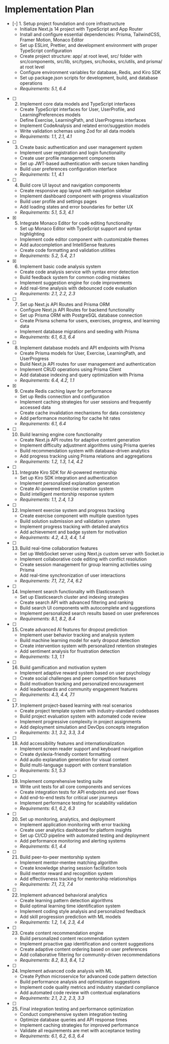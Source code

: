 # Implementation Plan

- [-] 1. Setup project foundation and core infrastructure
  - Initialize Next.js 14 project with TypeScript and App Router
  - Install and configure essential dependencies: Prisma, TailwindCSS, Framer Motion, Monaco Editor
  - Set up ESLint, Prettier, and development environment with proper TypeScript configuration
  - Create project structure: app/ at root level, src/ folder with src/components, src/lib, src/types, src/hooks, src/utils, and prisma/ at root level
  - Configure environment variables for database, Redis, and Kiro SDK
  - Set up package.json scripts for development, build, and database operations
  - _Requirements: 5.1, 6.4_

- [ ] 2. Implement core data models and TypeScript interfaces
  - Create TypeScript interfaces for User, UserProfile, and LearningPreferences models
  - Define Exercise, LearningPath, and UserProgress interfaces
  - Implement CodeAnalysis and related error/suggestion models
  - Write validation schemas using Zod for all data models
  - _Requirements: 1.1, 2.1, 4.1_

- [ ] 3. Create basic authentication and user management system
  - Implement user registration and login functionality
  - Create user profile management components
  - Set up JWT-based authentication with secure token handling
  - Build user preferences configuration interface
  - _Requirements: 1.1, 4.1_

- [ ] 4. Build core UI layout and navigation components
  - Create responsive app layout with navigation sidebar
  - Implement dashboard component with progress visualization
  - Build user profile and settings pages
  - Add loading states and error boundaries for better UX
  - _Requirements: 5.1, 5.3, 4.1_

- [x] 5. Integrate Monaco Editor for code editing functionality
  - Set up Monaco Editor with TypeScript support and syntax highlighting
  - Implement code editor component with customizable themes
  - Add autocompletion and IntelliSense features
  - Create code formatting and validation utilities
  - _Requirements: 5.2, 5.4, 2.1_

- [x] 6. Implement basic code analysis system
  - Create code analysis service with syntax error detection
  - Build feedback system for common coding mistakes
  - Implement suggestion engine for code improvements
  - Add real-time analysis with debounced code evaluation
  - _Requirements: 2.1, 2.2, 2.3_

- [ ] 7. Set up Next.js API Routes and Prisma ORM
  - Configure Next.js API Routes for backend functionality
  - Set up Prisma ORM with PostgreSQL database connection
  - Create Prisma schema for users, exercises, progress, and learning data
  - Implement database migrations and seeding with Prisma
  - _Requirements: 6.1, 6.3, 6.4_

- [ ] 8. Implement database models and API endpoints with Prisma
  - Create Prisma models for User, Exercise, LearningPath, and UserProgress
  - Build Next.js API routes for user management and authentication
  - Implement CRUD operations using Prisma Client
  - Add database indexing and query optimization with Prisma
  - _Requirements: 6.4, 4.2, 1.1_

- [x] 9. Create Redis caching layer for performance

  - Set up Redis connection and configuration
  - Implement caching strategies for user sessions and frequently accessed data
  - Create cache invalidation mechanisms for data consistency
  - Add performance monitoring for cache hit rates
  - _Requirements: 6.1, 6.4_

- [ ] 10. Build learning engine core functionality
  - Create Next.js API routes for adaptive content generation
  - Implement difficulty adjustment algorithms using Prisma queries
  - Build recommendation system with database-driven analytics
  - Add progress tracking using Prisma relations and aggregations
  - _Requirements: 1.2, 1.3, 1.4, 4.2_

- [ ] 11. Integrate Kiro SDK for AI-powered mentorship
  - Set up Kiro SDK integration and authentication
  - Implement personalized explanation generation
  - Create AI-powered exercise creation system
  - Build intelligent mentorship response system
  - _Requirements: 1.1, 2.4, 1.3_

- [ ] 12. Implement exercise system and progress tracking
  - Create exercise component with multiple question types
  - Build solution submission and validation system
  - Implement progress tracking with detailed analytics
  - Add achievement and badge system for motivation
  - _Requirements: 4.2, 4.3, 4.4, 1.4_

- [ ] 13. Build real-time collaboration features
  - Set up WebSocket server using Next.js custom server with Socket.io
  - Implement collaborative code editing with conflict resolution
  - Create session management for group learning activities using Prisma
  - Add real-time synchronization of user interactions
  - _Requirements: 7.1, 7.2, 7.4, 6.2_

- [ ] 14. Implement search functionality with Elasticsearch
  - Set up Elasticsearch cluster and indexing strategies
  - Create search API with advanced filtering and ranking
  - Build search UI components with autocomplete and suggestions
  - Implement personalized search results based on user preferences
  - _Requirements: 8.1, 8.2, 8.4_

- [ ] 15. Create advanced AI features for dropout prediction
  - Implement user behavior tracking and analysis system
  - Build machine learning model for early dropout detection
  - Create intervention system with personalized retention strategies
  - Add sentiment analysis for frustration detection
  - _Requirements: 1.3, 1.1_

- [ ] 16. Build gamification and motivation system
  - Implement adaptive reward system based on user psychology
  - Create social challenges and peer competition features
  - Build motivation tracking and personalized encouragement
  - Add leaderboards and community engagement features
  - _Requirements: 4.3, 4.4, 7.1_

- [ ] 17. Implement project-based learning with real scenarios
  - Create project template system with industry-standard codebases
  - Build project evaluation system with automated code review
  - Implement progressive complexity in project assignments
  - Add deployment simulation and DevOps concepts integration
  - _Requirements: 3.1, 3.2, 3.3, 3.4_

- [ ] 18. Add accessibility features and internationalization
  - Implement screen reader support and keyboard navigation
  - Create dyslexia-friendly content formatting
  - Add audio explanation generation for visual content
  - Build multi-language support with content translation
  - _Requirements: 5.1, 5.3_

- [ ] 19. Implement comprehensive testing suite
  - Write unit tests for all core components and services
  - Create integration tests for API endpoints and user flows
  - Add end-to-end tests for critical user journeys
  - Implement performance testing for scalability validation
  - _Requirements: 6.1, 6.2, 6.3_

- [ ] 20. Set up monitoring, analytics, and deployment
  - Implement application monitoring with error tracking
  - Create user analytics dashboard for platform insights
  - Set up CI/CD pipeline with automated testing and deployment
  - Add performance monitoring and alerting systems
  - _Requirements: 6.1, 4.4_

- [ ] 21. Build peer-to-peer mentorship system
  - Implement mentor-mentee matching algorithm
  - Create knowledge sharing session facilitation tools
  - Build mentor reward and recognition system
  - Add effectiveness tracking for mentorship relationships
  - _Requirements: 7.1, 7.3, 7.4_

- [ ] 22. Implement advanced behavioral analytics
  - Create learning pattern detection algorithms
  - Build optimal learning time identification system
  - Implement coding style analysis and personalized feedback
  - Add skill progression prediction with ML models
  - _Requirements: 1.2, 1.4, 2.3, 4.4_

- [ ] 23. Create content recommendation engine
  - Build personalized content recommendation system
  - Implement proactive gap identification and content suggestions
  - Create adaptive content ordering based on user preferences
  - Add collaborative filtering for community-driven recommendations
  - _Requirements: 8.2, 8.3, 8.4, 1.2_

- [ ] 24. Implement advanced code analysis with ML
  - Create Python microservice for advanced code pattern detection
  - Build performance analysis and optimization suggestions
  - Implement code quality metrics and industry standard compliance
  - Add automated code review with contextual explanations
  - _Requirements: 2.1, 2.2, 2.3, 3.3_

- [ ] 25. Final integration testing and performance optimization
  - Conduct comprehensive system integration testing
  - Optimize database queries and API response times
  - Implement caching strategies for improved performance
  - Validate all requirements are met with acceptance testing
  - _Requirements: 6.1, 6.2, 6.3, 6.4_
